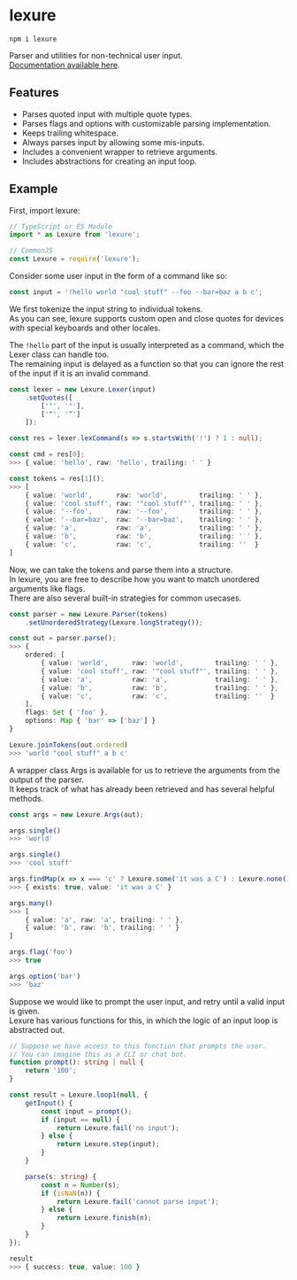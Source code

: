 # lexure

`npm i lexure`  

Parser and utilities for non-technical user input.  
[Documentation available here](https://github.com/1Computer1/lexure/tree/master/docs).

## Features

- Parses quoted input with multiple quote types.
- Parses flags and options with customizable parsing implementation.
- Keeps trailing whitespace.
- Always parses input by allowing some mis-inputs.
- Includes a convenient wrapper to retrieve arguments.
- Includes abstractions for creating an input loop.

## Example

First, import lexure:  

```ts
// TypeScript or ES Module
import * as Lexure from 'lexure';

// CommonJS
const Lexure = require('lexure');
```

Consider some user input in the form of a command like so:  

```ts
const input = '!hello world "cool stuff" --foo --bar=baz a b c';
```

We first tokenize the input string to individual tokens.  
As you can see, lexure supports custom open and close quotes for devices with special keyboards and other locales.  

The `!hello` part of the input is usually interpreted as a command, which the Lexer class can handle too.  
The remaining input is delayed as a function so that you can ignore the rest of the input if it is an invalid command.  

```ts
const lexer = new Lexure.Lexer(input)
    .setQuotes([
        ['"', '"'],
        ['“', '”']
    ]);

const res = lexer.lexCommand(s => s.startsWith('!') ? 1 : null);

const cmd = res[0];
>>> { value: 'hello', raw: 'hello', trailing: ' ' }

const tokens = res[1]();
>>> [
    { value: 'world',      raw: 'world',        trailing: ' ' },
    { value: 'cool stuff', raw: '"cool stuff"', trailing: ' ' },
    { value: '--foo',      raw: '--foo',        trailing: ' ' },
    { value: '--bar=baz',  raw: '--bar=baz',    trailing: ' ' },
    { value: 'a',          raw: 'a',            trailing: ' ' },
    { value: 'b',          raw: 'b',            trailing: ' ' },
    { value: 'c',          raw: 'c',            trailing: ''  }
]
```

Now, we can take the tokens and parse them into a structure.  
In lexure, you are free to describe how you want to match unordered arguments like flags.  
There are also several built-in strategies for common usecases.  

```ts
const parser = new Lexure.Parser(tokens)
    .setUnorderedStrategy(Lexure.longStrategy());

const out = parser.parse();
>>> {
    ordered: [
        { value: 'world',      raw: 'world',        trailing: ' ' },
        { value: 'cool stuff', raw: '"cool stuff"', trailing: ' ' },
        { value: 'a',          raw: 'a',            trailing: ' ' },
        { value: 'b',          raw: 'b',            trailing: ' ' },
        { value: 'c',          raw: 'c',            trailing: ''  }
    ],
    flags: Set { 'foo' },
    options: Map { 'bar' => ['baz'] }
}

Lexure.joinTokens(out.ordered)
>>> 'world "cool stuff" a b c'
```

A wrapper class Args is available for us to retrieve the arguments from the output of the parser.  
It keeps track of what has already been retrieved and has several helpful methods.  

```ts
const args = new Lexure.Args(out);

args.single()
>>> 'world'

args.single()
>>> 'cool stuff'

args.findMap(x => x === 'c' ? Lexure.some('it was a C') : Lexure.none())
>>> { exists: true, value: 'it was a C' }

args.many()
>>> [
    { value: 'a', raw: 'a', trailing: ' ' },
    { value: 'b', raw: 'b', trailing: ' ' }
]

args.flag('foo')
>>> true

args.option('bar')
>>> 'baz'
```

Suppose we would like to prompt the user input, and retry until a valid input is given.  
Lexure has various functions for this, in which the logic of an input loop is abstracted out.  

```ts
// Suppose we have access to this function that prompts the user.
// You can imagine this as a CLI or chat bot.
function prompt(): string | null {
    return '100';
}

const result = Lexure.loop1(null, {
    getInput() {
        const input = prompt();
        if (input == null) {
            return Lexure.fail('no input');
        } else {
            return Lexure.step(input);
        }
    }

    parse(s: string) {
        const n = Number(s);
        if (isNaN(n)) {
            return Lexure.fail('cannot parse input');
        } else {
            return Lexure.finish(n);
        }
    }
});

result
>>> { success: true, value: 100 }
```
